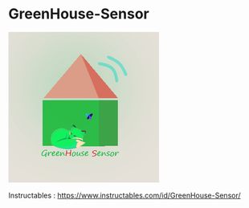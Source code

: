 # GreenHouse-Sensor

![alt text](https://github.com/TimeEngineer/GreenHouse-Sensor/blob/master/logo.png "Logo")

Instructables : https://www.instructables.com/id/GreenHouse-Sensor/